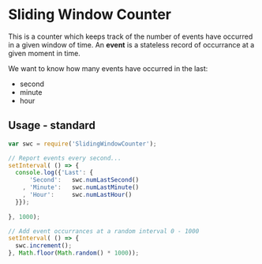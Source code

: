 # Sliding Window Counter
This is a counter which keeps track of the number of events have occurred in a given window of time.
An __event__ is a stateless record of occurrance at a given moment in time.

We want to know how many events have occurred in the last:
- second
- minute
- hour


## Usage - standard

``` js
var swc = require('SlidingWindowCounter');

// Report events every second...
setInterval( () => { 
  console.log({'Last': {
      'Second':   swc.numLastSecond()
    , 'Minute':   swc.numLastMinute()
    , 'Hour':     swc.numLastHour()
  }});
  
}, 1000);

// Add event occurrances at a random interval 0 - 1000
setInterval( () => { 
  swc.increment();
}, Math.floor(Math.random() * 1000));

```
